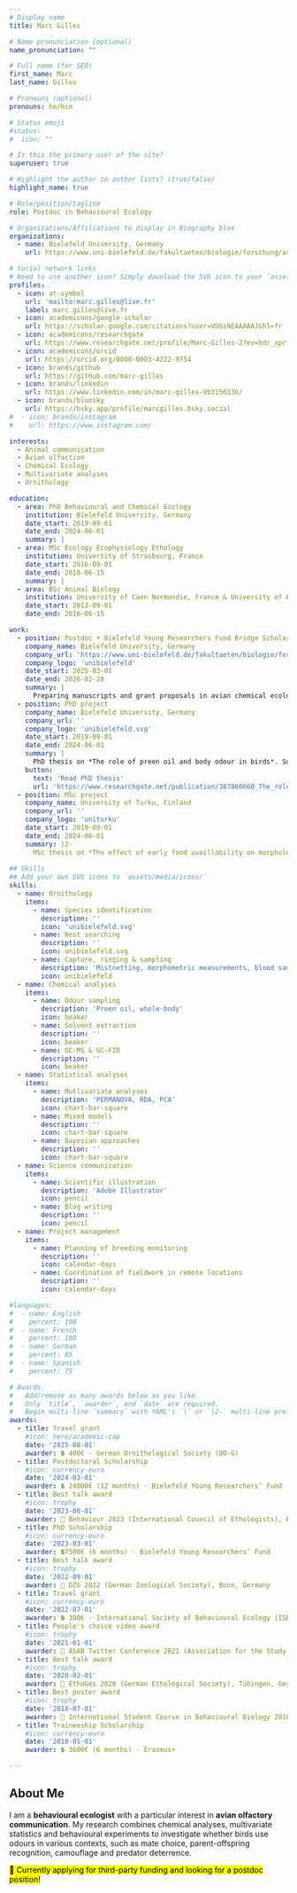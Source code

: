 ```yaml
---
# Display name
title: Marc Gilles

# Name pronunciation (optional)
name_pronunciation: ""

# Full name (for SEO)
first_name: Marc
last_name: Gilles

# Pronouns (optional)
pronouns: he/him

# Status emoji
#status:
#  icon: ""

# Is this the primary user of the site?
superuser: true

# Highlight the author in author lists? (true/false)
highlight_name: true

# Role/position/tagline
role: Postdoc in Behavioural Ecology

# Organizations/Affiliations to display in Biography blox
organizations:
  - name: Bielefeld University, Germany
    url: https://www.uni-bielefeld.de/fakultaeten/biologie/forschung/arbeitsgruppen/behav_eco/

# Social network links
# Need to use another icon? Simply download the SVG icon to your `assets/media/icons/` folder.
profiles:
  - icon: at-symbol
    url: 'mailto:marc.gilles@live.fr'
    label: marc.gilles@live.fr
  - icon: academicons/google-scholar
    url: https://scholar.google.com/citations?user=VUGsNEAAAAAJ&hl=fr
  - icon: academicons/researchgate
    url: https://www.researchgate.net/profile/Marc-Gilles-2?ev=hdr_xprf
  - icon: academicons/orcid
    url: https://orcid.org/0000-0003-4222-9754
  - icon: brands/github
    url: https://github.com/marc-gilles
  - icon: brands/linkedin
    url: https://www.linkedin.com/in/marc-gilles-9b315013b/
  - icon: brands/bluesky
    url: https://bsky.app/profile/marcgilles.bsky.social
#  - icon: brands/instagram
#    url: https://www.instagram.com/

interests:
  - Animal communication
  - Avian olfaction
  - Chemical Ecology
  - Multivariate analyses
  - Ornithology

education:
  - area: PhD Behavioural and Chemical Ecology
    institution: Bielefeld University, Germany
    date_start: 2019-09-01
    date_end: 2024-06-01
    summary: |
  - area: MSc Ecology Ecophysiology Ethology
    institution: University of Strasbourg, France
    date_start: 2016-09-01
    date_end: 2018-06-15
    summary: |
  - area: BSc Animal Biology
    institution: University of Caen Normandie, France & University of Bergen, Norway
    date_start: 2013-09-01
    date_end: 2016-06-15

work:
  - position: Postdoc • Bielefeld Young Researchers Fund Bridge Scholarship
    company_name: Bielefeld University, Germany
    company_url: 'https://www.uni-bielefeld.de/fakultaeten/biologie/forschung/arbeitsgruppen/behav_eco/'
    company_logo: 'unibielefeld'
    date_start: 2025-03-01
    date_end: 2026-02-28
    summary: |
      Preparing manuscripts and grant proposals in avian chemical ecology. Supervised by [Barbara Caspers](https://scholar.google.com/citations?user=qPjDrIMAAAAJ&hl=fr&oi=ao) at the [Department of Behavioural Ecology](https://www.uni-bielefeld.de/fakultaeten/biologie/forschung/arbeitsgruppen/behav_eco/).
  - position: PhD project
    company_name: Bielefeld University, Germany
    company_url: ''
    company_logo: 'unibielefeld.svg'
    date_start: 2019-09-01
    date_end: 2024-06-01
    summary: |
      PhD thesis on *The role of preen oil and body odour in birds*. Supervised by [Barbara Caspers](https://scholar.google.com/citations?user=qPjDrIMAAAAJ&hl=fr&oi=ao) and [Innes Cuthill](https://scholar.google.com/citations?user=BD03F2cAAAAJ&hl=fr&oi=ao) at the [Department of Behavioural Ecology](https://www.uni-bielefeld.de/fakultaeten/biologie/forschung/arbeitsgruppen/behav_eco/).
    button:
      text: 'Read PhD thesis'
      url: 'https://www.researchgate.net/publication/387860660_The_role_of_preen_oil_and_body_odour_in_birds'
  - position: MSc project
    company_name: University of Turku, Finland
    company_url: ''
    company_logo: 'uniturku'
    date_start: 2019-09-01
    date_end: 2024-06-01
    summary: |2-
      MSc thesis on *The effect of early food availlability on morphology and personality in blue tits*. Supervised by [Jon Brommer](https://scholar.google.com/citations?user=YCAmA6QAAAAJ&hl=fr&oi=ao) and [Barbara Class](https://scholar.google.com/citations?user=W3l0KMEAAAAJ&hl=fr&oi=ao) at the [Department of Biology](https://www.utu.fi/en/university/faculty-of-science/biology/contact).
      
## Skills
## Add your own SVG icons to `assets/media/icons/`
skills:
  - name: Ornithology
    items:
      - name: Species identification
        description: ''
        icon: 'unibielefeld.svg'
      - name: Nest searching
        description: ''
        icon: unibielefeld.svg
      - name: Capture, ringing & sampling
        description: 'Mistnetting, morphometric measurements, blood sampling'
        icon: unibielefeld
  - name: Chemical analyses
    items:
      - name: Odour sampling
        description: 'Preen oil, whole-body'
        icon: beaker
      - name: Solvent extraction
        description: ''
        icon: beaker
      - name: GC-MS & GC-FID
        description: ''
        icon: beaker
  - name: Statistical analyses
    items:
      - name: Mutlivariate analyses
        description: 'PERMANOVA, RDA, PCA'
        icon: chart-bar-square
      - name: Mixed models
        description: ''
        icon: chart-bar-square
      - name: Bayesian approaches
        description: ''
        icon: chart-bar-square
  - name: Science communication
    items:
      - name: Scientific illustration
        description: 'Adobe Illustrator'
        icon: pencil
      - name: Blog writing
        description: ''
        icon: pencil
  - name: Project management
    items:
      - name: Planning of breeding monitoring
        description: ''
        icon: calendar-days
      - name: Coordination of fieldwork in remote locations
        description: ''
        icon: calendar-days

#languages:
#  - name: English
#    percent: 100
#  - name: French
#    percent: 100
#  - name: German
#    percent: 85
#  - name: Spanish
#    percent: 75

# Awards.
#   Add/remove as many awards below as you like.
#   Only `title`, `awarder`, and `date` are required.
#   Begin multi-line `summary` with YAML's `|` or `|2-` multi-line prefix and indent 2 spaces below.
awards:
  - title: Travel grant
    #icon: hero/academic-cap
    date: '2025-08-01'
    awarder: 💲 400€ · German Ornithological Society (DO-G)
  - title: Postdoctoral Scholarship
    #icon: currency-euro
    date: '2024-03-01'
    awarder: 💲 24000€ (12 months) · Bielefeld Young Researchers’ Fund
  - title: Best talk award
    #icon: trophy
    date: '2023-08-01'
    awarder: 🏅 Behaviour 2023 (International Council of Ethologists), Bielefeld, Germany
  - title: PhD Scholarship
    #icon: currency-euro
    date: '2023-03-01'
    awarder: 💲7500€ (6 months) · Bielefeld Young Researchers’ Fund
  - title: Best talk award
    #icon: trophy
    date: '2022-09-01'
    awarder: 🏅 DZG 2022 (German Zoological Society), Bonn, Germany
  - title: Travel grant
    #icon: currency-euro
    date: '2022-07-01'
    awarder: 💲 300€ · International Society of Behavioural Ecology (ISBE)
  - title: People's choice video award
    #icon: trophy
    date: '2021-01-01'
    awarder: 🏅 ASAB Twitter Conference 2021 (Association for the Study of Animal Behaviour)
  - title: Best talk award
    #icon: trophy
    date: '2020-02-01'
    awarder: 🏅 EthoGes 2020 (German Ethological Society), Tübingen, Germany
  - title: Best poster award
    #icon: trophy
    date: '2018-07-01'
    awarder: 🏅 International Student Course in Behavioural Biology 2018 (Institut Francilien d’Ethologie), Paris, France
  - title: Traineeship Scholarship
    #icon: currency-euro
    date: '2018-01-01'
    awarder: 💲 3600€ (6 months) · Erasmus+

---
```


## About Me

I am a **behavioural ecologist** with a particular interest in **avian olfactory communication**. My research combines chemical analyses, multivariate statistics and behavioural experiments to investigate whether birds use odours in various contexts, such as mate choice, parent-offspring recognition, camouflage and predator deterrence.

<mark>🔎 Currently applying for third-party funding and looking for a postdoc position!</mark>

